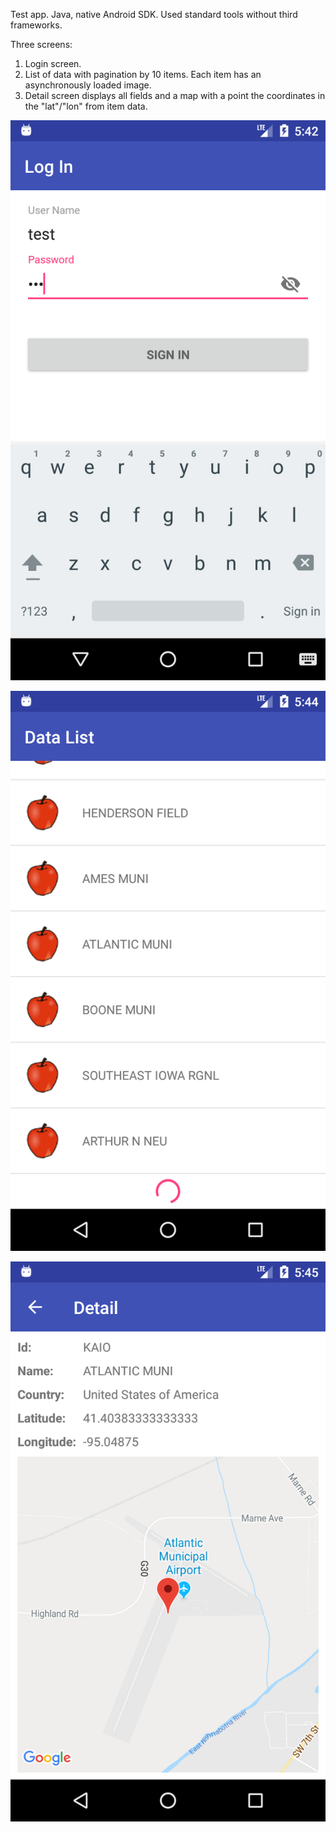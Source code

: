Test app. Java, native Android SDK. Used standard tools without third frameworks.

Three screens:
1. Login screen.
2. List of data with pagination by 10 items. Each item has an asynchronously loaded image.
3. Detail screen displays all fields and a map with a point the coordinates in the "lat"/"lon" from item data.

![alt text](screenshots/screen_01.png "screen_01")

![alt text](screenshots/screen_02.png "screen_02")

![alt text](screenshots/screen_03.png "screen_03")
